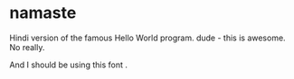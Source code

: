# namaste
Hindi version of the famous Hello World program.
dude - this is awesome. No really.

And  I should be using this font .
